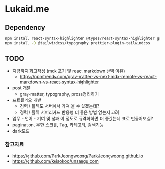 # Lukaid.me

## Dependency

```bash
npm install react-syntax-highlighter @types/react-syntax-highlighter gray-matter react-icons react-markdown remark-gfm
npm install -D @tailwindcss/typography prettier-plugin-tailwindcss
```

## TODO

- 지금까지 회고작성 (mdx 포기 및 react markdown 선택 이유)
  - https://npmtrends.com/gray-matter-vs-next-mdx-remote-vs-react-markdown-vs-react-syntax-highlighter
- post 개발
  - gray-matter, typography, prose정리하기
- 포트폴리오 개발
  - 경력 / 플젝도 서버에서 가져 올 수 있겠는데?
  - 경력 / 플젝 서머리카드 반응형 더 좋은 방법 없는지 고려
- 업무 - 언어 - 기여 및 성과 이 정도로 규격화하면 더 좋겠는데 표로 만들어보실?
- pagination, 무한 스크롤, Tag, 카테고리, 검색기능
- dark모드

### 참고자료

- https://github.com/ParkJeongwoong/ParkJeongwoong.github.io
- https://github.com/keisokoo/unsangu.com
